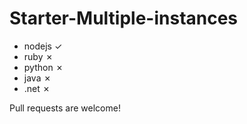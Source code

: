 # Starter-Multiple-instances

- nodejs ✓
- ruby ✗
- python ✗
- java ✗
- .net ✗


Pull requests are welcome!